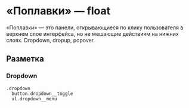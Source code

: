 # «Поплавки» — float

«Поплавки» — это панели, открывающиеся по клику пользователя в верхнем слое интерфейса, но не мешающие действиям на нижних слоях. Dropdown, dropup, popover.

## Разметка

### Dropdown

```pug
.dropdown
  button.dropdown__toggle
  ul.dropdown__menu
```
